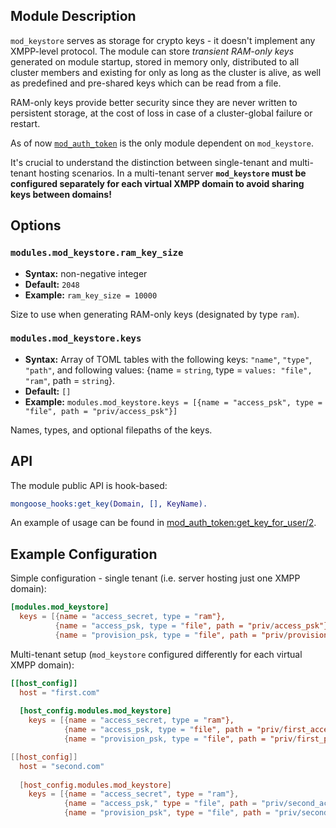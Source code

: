 ## Module Description

`mod_keystore` serves as storage for crypto keys - it doesn't implement
any XMPP-level protocol.
The module can store _transient RAM-only keys_ generated on module
startup, stored in memory only, distributed to all cluster members
and existing for only as long as the cluster is alive, as well as predefined
and pre-shared keys which can be read from a file.

RAM-only keys provide better security since they are never written to persistent
storage, at the cost of loss in case of a cluster-global failure or restart.

As of now [`mod_auth_token`](mod_auth_token.md) is the only module
dependent on `mod_keystore`.

It's crucial to understand the distinction between single-tenant and
multi-tenant hosting scenarios.
In a multi-tenant server **`mod_keystore` must be configured separately
for each virtual XMPP domain to avoid sharing keys between domains!**

## Options

### `modules.mod_keystore.ram_key_size`
* **Syntax:** non-negative integer
* **Default:** `2048`
* **Example:** `ram_key_size = 10000`

Size to use when generating RAM-only keys (designated by type `ram`).

### `modules.mod_keystore.keys`
* **Syntax:** Array of TOML tables with the following keys: `"name"`, `"type"`, `"path"`, and following values: {name = `string`, type = `values: "file", "ram"`, path = `string`}.
* **Default:** `[]`
* **Example:** `modules.mod_keystore.keys = [{name = "access_psk", type = "file", path = "priv/access_psk"}]`

Names, types, and optional filepaths of the keys.

## API

The module public API is hook-based:

```erlang
mongoose_hooks:get_key(Domain, [], KeyName).
```

An example of usage can be found in [mod_auth_token:get_key_for_user/2](https://github.com/esl/MongooseIM/blob/4.0.0/src/mod_auth_token.erl#L393).

## Example Configuration

Simple configuration - single tenant (i.e. server hosting just one XMPP domain):

```toml
[modules.mod_keystore]
  keys = [{name = "access_secret, type = "ram"},
          {name = "access_psk, type = "file", path = "priv/access_psk"},
          {name = "provision_psk, type = "file", path = "priv/provision_psk"}]
```

Multi-tenant setup (`mod_keystore` configured differently
for each virtual XMPP domain):

```toml
[[host_config]]
  host = "first.com"
  
  [host_config.modules.mod_keystore]
    keys = [{name = "access_secret, type = "ram"},
            {name = "access_psk, type = "file", path = "priv/first_access_psk"},
            {name = "provision_psk, type = "file", path = "priv/first_provision_psk"}]

[[host_config]]
  host = "second.com"
  
  [host_config.modules.mod_keystore]
    keys = [{name = "access_secret", type = "ram"},
            {name = "access_psk," type = "file", path = "priv/second_access_psk"},
            {name = "provision_psk", type = "file", path = "priv/second_provision_psk"}]
```
